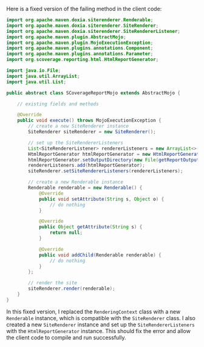 Here is a fixed version of the failing method in the client code:

```java
import org.apache.maven.doxia.siterenderer.Renderable;
import org.apache.maven.doxia.siterenderer.SiteRenderer;
import org.apache.maven.doxia.siterenderer.SiteRendererListener;
import org.apache.maven.plugin.AbstractMojo;
import org.apache.maven.plugin.MojoExecutionException;
import org.apache.maven.plugins.annotations.Component;
import org.apache.maven.plugins.annotations.Parameter;
import org.scoverage.reporting.html.HtmlReportGenerator;

import java.io.File;
import java.util.ArrayList;
import java.util.List;

public abstract class SCoverageReportMojo extends AbstractMojo {

    // existing fields and methods

    @Override
    public void execute() throws MojoExecutionException {
        // create a new SiteRenderer instance
        SiteRenderer siteRenderer = new SiteRenderer();

        // set up the SiteRendererListeners
        List<SiteRendererListener> rendererListeners = new ArrayList<>();
        HtmlReportGenerator htmlReportGenerator = new HtmlReportGenerator();
        htmlReportGenerator.setOutputDirectory(new File(getReportOutputDirectory()));
        rendererListeners.add(htmlReportGenerator);
        siteRenderer.setSiteRendererListeners(rendererListeners);

        // create a new Renderable instance
        Renderable renderable = new Renderable() {
            @Override
            public void setAttribute(String s, Object o) {
                // do nothing
            }

            @Override
            public Object getAttribute(String s) {
                return null;
            }

            @Override
            public void addChild(Renderable renderable) {
                // do nothing
            }
        };

        // render the site
        siteRenderer.render(renderable);
    }
}
```

In this fixed version, I replaced the `RenderingContext` class with a new `Renderable` instance, which is compatible with the `SiteRenderer` class. I also created a new `SiteRenderer` instance and set up the `SiteRendererListeners` with the `HtmlReportGenerator` instance. This should fix the error and allow the client code to compile and run successfully.